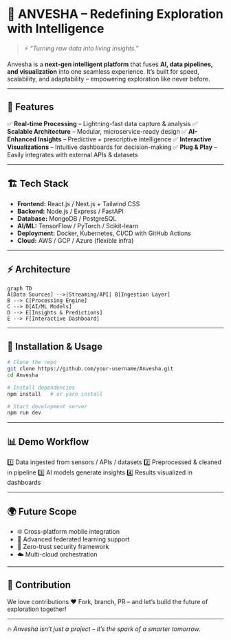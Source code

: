 # 🚀 ANVESHA – Redefining Exploration with Intelligence

> ⚡ *“Turning raw data into living insights.”*

Anvesha is a **next-gen intelligent platform** that fuses **AI, data pipelines, and visualization** into one seamless experience. It’s built for speed, scalability, and adaptability – empowering exploration like never before.

---

## 🎯 Features

✅ **Real-time Processing** – Lightning-fast data capture & analysis
✅ **Scalable Architecture** – Modular, microservice-ready design
✅ **AI-Enhanced Insights** – Predictive + prescriptive intelligence
✅ **Interactive Visualizations** – Intuitive dashboards for decision-making
✅ **Plug & Play** – Easily integrates with external APIs & datasets

---

## 🏗️ Tech Stack

* **Frontend:** React.js / Next.js + Tailwind CSS
* **Backend:** Node.js / Express / FastAPI
* **Database:** MongoDB / PostgreSQL
* **AI/ML:** TensorFlow / PyTorch / Scikit-learn
* **Deployment:** Docker, Kubernetes, CI/CD with GitHub Actions
* **Cloud:** AWS / GCP / Azure (flexible infra)

---

## ⚡ Architecture

```mermaid
graph TD
A[Data Sources] -->|Streaming/API| B[Ingestion Layer]
B --> C[Processing Engine]
C --> D[AI/ML Models]
D --> E[Insights & Predictions]
E --> F[Interactive Dashboard]
```

---

## 🚀 Installation & Usage

```bash
# Clone the repo
git clone https://github.com/your-username/Anvesha.git
cd Anvesha

# Install dependencies
npm install   # or yarn install

# Start development server
npm run dev
```

---

## 📊 Demo Workflow

1️⃣ Data ingested from sensors / APIs / datasets
2️⃣ Preprocessed & cleaned in pipeline
3️⃣ AI models generate insights
4️⃣ Results visualized in dashboards

---

## 🌍 Future Scope

* 🌐 Cross-platform mobile integration
* 🤖 Advanced federated learning support
* 🔐 Zero-trust security framework
* ☁️ Multi-cloud orchestration

---

## 🤝 Contribution

We love contributions ❤️ Fork, branch, PR – and let’s build the future of exploration together!

---

🔥 *Anvesha isn’t just a project – it’s the spark of a smarter tomorrow.*

